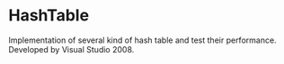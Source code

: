 # HashTable
Implementation of several kind of hash table and test their performance. Developed by Visual Studio 2008. 
